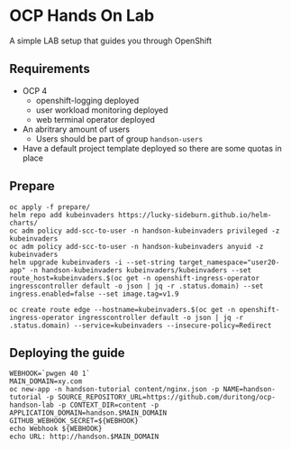 # OCP Hands On Lab

A simple LAB setup that guides you through OpenShift

## Requirements

* OCP 4
  * openshift-logging deployed
  * user workload monitoring deployed
  * web terminal operator deployed
* An abritrary amount of users
  * Users should be part of group `handson-users`
* Have a default project template deployed so there are some quotas in place

## Prepare

    oc apply -f prepare/
    helm repo add kubeinvaders https://lucky-sideburn.github.io/helm-charts/
    oc adm policy add-scc-to-user -n handson-kubeinvaders privileged -z kubeinvaders
    oc adm policy add-scc-to-user -n handson-kubeinvaders anyuid -z kubeinvaders
    helm upgrade kubeinvaders -i --set-string target_namespace="user20-app" -n handson-kubeinvaders kubeinvaders/kubeinvaders --set route_host=kubeinvaders.$(oc get -n openshift-ingress-operator ingresscontroller default -o json | jq -r .status.domain) --set ingress.enabled=false --set image.tag=v1.9

    oc create route edge --hostname=kubeinvaders.$(oc get -n openshift-ingress-operator ingresscontroller default -o json | jq -r .status.domain) --service=kubeinvaders --insecure-policy=Redirect

## Deploying the guide

    WEBHOOK=`pwgen 40 1`
    MAIN_DOMAIN=xy.com
    oc new-app -n handson-tutorial content/nginx.json -p NAME=handson-tutorial -p SOURCE_REPOSITORY_URL=https://github.com/duritong/ocp-handson-lab -p CONTEXT_DIR=content -p APPLICATION_DOMAIN=handson.$MAIN_DOMAIN GITHUB_WEBHOOK_SECRET=${WEBHOOK}
    echo Webhook ${WEBHOOK}
    echo URL: http://handson.$MAIN_DOMAIN


